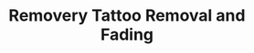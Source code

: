 ---
title: "Removery Tattoo Removal and Fading"
url: /kitchener/removery-tattoo-removal-and-fading/
shop: Tattoo
---